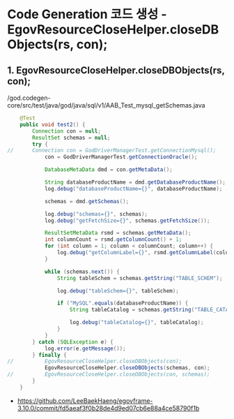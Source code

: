 # Code Generation 코드 생성 - EgovResourceCloseHelper.closeDBObjects(rs, con);

## 1. EgovResourceCloseHelper.closeDBObjects(rs, con);

/god.codegen-core/src/test/java/god/java/sql/v1/AAB_Test_mysql_getSchemas.java

```java
	@Test
	public void test2() {
		Connection con = null;
		ResultSet schemas = null;
		try {
//		Connection con = GodDriverManagerTest.getConnectionMysql();
			con = GodDriverManagerTest.getConnectionOracle();

			DatabaseMetaData dmd = con.getMetaData();

			String databaseProductName = dmd.getDatabaseProductName();
			log.debug("databaseProductName={}", databaseProductName);

			schemas = dmd.getSchemas();

			log.debug("schemas={}", schemas);
			log.debug("getFetchSize={}", schemas.getFetchSize());

			ResultSetMetaData rsmd = schemas.getMetaData();
			int columnCount = rsmd.getColumnCount() + 1;
			for (int column = 1; column < columnCount; column++) {
				log.debug("getColumnLabel={}", rsmd.getColumnLabel(column));
			}

			while (schemas.next()) {
				String tableSchem = schemas.getString("TABLE_SCHEM");

				log.debug("tableSchem={}", tableSchem);

				if ("MySQL".equals(databaseProductName)) {
					String tableCatalog = schemas.getString("TABLE_CATALOG");

					log.debug("tableCatalog={}", tableCatalog);
				}
			}
		} catch (SQLException e) {
			log.error(e.getMessage());
		} finally {
//			EgovResourceCloseHelper.closeDBObjects(con);
			EgovResourceCloseHelper.closeDBObjects(schemas, con);
//			EgovResourceCloseHelper.closeDBObjects(con, schemas);
		}
	}
```

- https://github.com/LeeBaekHaeng/egovframe-3.10.0/commit/fd5aeaf3f0b28de4d9ed07cb6e88a4ce58790f1b
